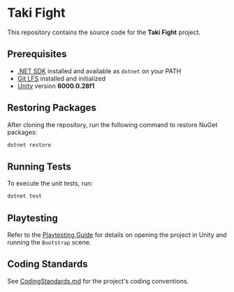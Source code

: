 # Taki Fight

This repository contains the source code for the **Taki Fight** project.

## Prerequisites

- [.NET SDK](https://dotnet.microsoft.com/) installed and available as `dotnet` on your PATH
- [Git LFS](https://git-lfs.com/) installed and initialized
- [Unity](https://unity.com/) version **6000.0.28f1**

## Restoring Packages

After cloning the repository, run the following command to restore NuGet packages:

```bash
dotnet restore
```

## Running Tests

To execute the unit tests, run:

```bash
dotnet test
```

## Playtesting

Refer to the [Playtesting Guide](docs/PlaytestingGuide.md) for details on opening the project in Unity and running the `Bootstrap` scene.


## Coding Standards

See [CodingStandards.md](docs/CodingStandards.md) for the project's coding conventions.
